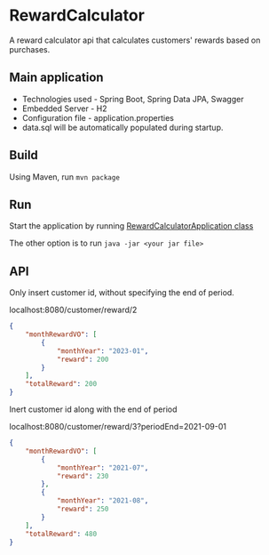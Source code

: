 # RewardCalculator

A reward calculator api that calculates customers' rewards based on purchases.

## Main application
- Technologies used - Spring Boot, Spring Data JPA, Swagger
- Embedded Server - H2
- Configuration file - application.properties
- data.sql will be automatically populated during startup.

## Build
Using Maven, run `mvn package`

## Run 
Start the application by running [RewardCalculatorApplication class](src/main/java/com/dylan/rewardcalculator/RewardCalculatorApplication.java)

The other option is to run `java -jar <your jar file>`

## API
Only insert customer id, without specifying the end of period.

localhost:8080/customer/reward/2
```json
{
    "monthRewardVO": [
        {
            "monthYear": "2023-01",
            "reward": 200
        }
    ],
    "totalReward": 200
}
```

Inert customer id along with the end of period

localhost:8080/customer/reward/3?periodEnd=2021-09-01
```json
{
    "monthRewardVO": [
        {
            "monthYear": "2021-07",
            "reward": 230
        },
        {
            "monthYear": "2021-08",
            "reward": 250
        }
    ],
    "totalReward": 480
}
```
